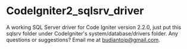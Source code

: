# CodeIgniter2_sqlsrv_driver
A working SQL Server driver for Code Igniter version 2.2.0, just put this sqlsrv folder under CodeIgniter's system/database/drivers folder. Any questions or suggestions? Email me at budiantoip@gmail.com.
